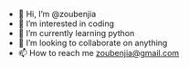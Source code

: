 - 👋 Hi, I’m @zoubenjia
- 👀 I’m interested in coding
- 🌱 I’m currently learning python
- 💞️ I’m looking to collaborate on anything
- 📫 How to reach me zoubenjia@gmail.com

<!---
zoubenjia/zoubenjia is a ✨ special ✨ repository because its `README.md` (this file) appears on your GitHub profile.
You can click the Preview link to take a look at your changes.
--->

